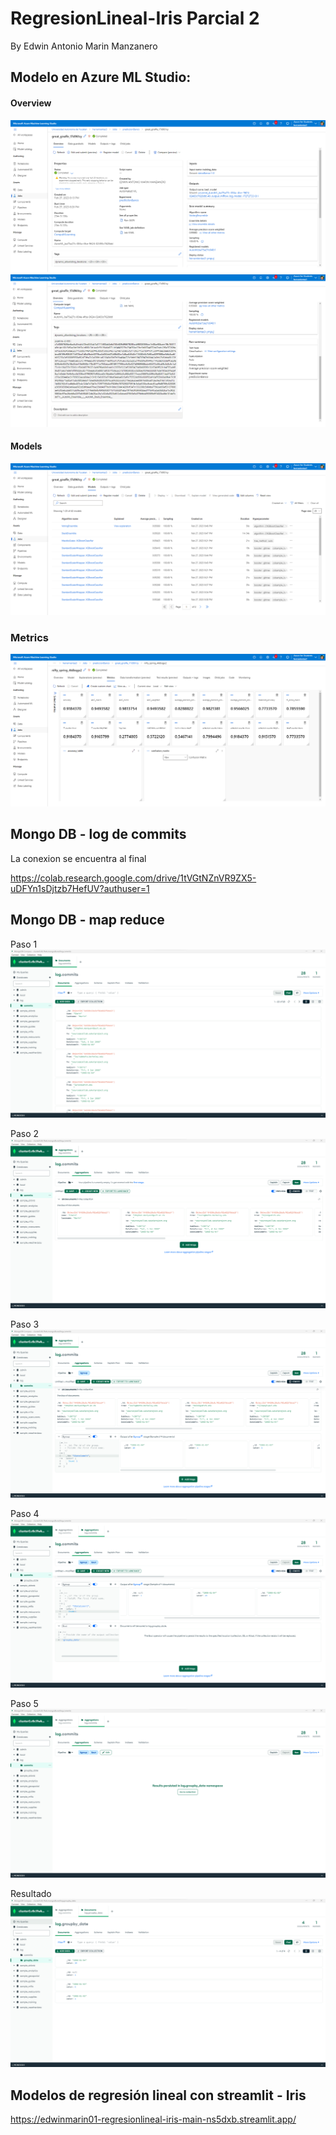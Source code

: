 # RegresionLineal-Iris Parcial 2
By Edwin Antonio Marin Manzanero


## Modelo en Azure ML Studio:

#### Overview

![alt text](https://github.com/EdwinMarin01/RegresionLineal-Iris/blob/cd24c93c053fbae1c5b5579048212a87075ef0e7/AzureModel/Overview.png)
![alt text](https://github.com/EdwinMarin01/RegresionLineal-Iris/blob/cd24c93c053fbae1c5b5579048212a87075ef0e7/AzureModel/OverviewPt2.png)

#### Models
![alt text](https://github.com/EdwinMarin01/RegresionLineal-Iris/blob/d869b5988602dfac88f47d80c85cc37d0f0d4f9a/AzureModel/Models.png)

### Metrics
![alt text](https://github.com/EdwinMarin01/RegresionLineal-Iris/blob/d869b5988602dfac88f47d80c85cc37d0f0d4f9a/AzureModel/Metrics.png)

## Mongo DB -  log de commits
La conexion se encuentra al final 

https://colab.research.google.com/drive/1tVGtNZnVR9ZX5-uDFYn1sDjtzb7HefUV?authuser=1

## Mongo DB - map reduce
Paso 1
![alt text](https://github.com/EdwinMarin01/RegresionLineal-Iris/blob/3a5fab8890e0b0c798a20a9479a41fb647ef9762/MapReduce/Paso1.png)

Paso 2
![alt text](https://github.com/EdwinMarin01/RegresionLineal-Iris/blob/3a5fab8890e0b0c798a20a9479a41fb647ef9762/MapReduce/Paso2.png)

Paso 3
![alt text](https://github.com/EdwinMarin01/RegresionLineal-Iris/blob/3a5fab8890e0b0c798a20a9479a41fb647ef9762/MapReduce/Paso3.png)

Paso 4
![alt text](https://github.com/EdwinMarin01/RegresionLineal-Iris/blob/3a5fab8890e0b0c798a20a9479a41fb647ef9762/MapReduce/Paso4.png)

Paso 5
![alt text](https://github.com/EdwinMarin01/RegresionLineal-Iris/blob/3a5fab8890e0b0c798a20a9479a41fb647ef9762/MapReduce/Paso5.png)

Resultado
![alt text](https://github.com/EdwinMarin01/RegresionLineal-Iris/blob/3a5fab8890e0b0c798a20a9479a41fb647ef9762/MapReduce/Paso6.png)


## Modelos de regresión lineal con streamlit - Iris 
https://edwinmarin01-regresionlineal-iris-main-ns5dxb.streamlit.app/
